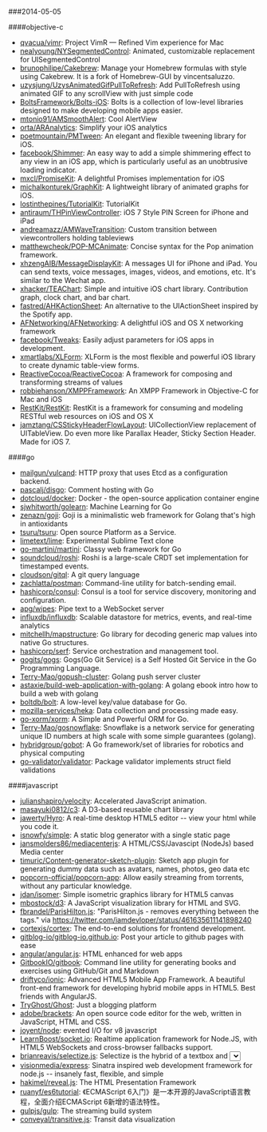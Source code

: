 ###2014-05-05

####objective-c
* [qvacua/vimr](https://github.com/qvacua/vimr): Project VimR — Refined Vim experience for Mac
* [nealyoung/NYSegmentedControl](https://github.com/nealyoung/NYSegmentedControl): Animated, customizable replacement for UISegmentedControl
* [brunophilipe/Cakebrew](https://github.com/brunophilipe/Cakebrew): Manage your Homebrew formulas with style using Cakebrew. It is a fork of Homebrew-GUI by vincentsaluzzo.
* [uzysjung/UzysAnimatedGifPullToRefresh](https://github.com/uzysjung/UzysAnimatedGifPullToRefresh): Add PullToRefresh using animated GIF to any scrollView with just simple code
* [BoltsFramework/Bolts-iOS](https://github.com/BoltsFramework/Bolts-iOS): Bolts is a collection of low-level libraries designed to make developing mobile apps easier.
* [mtonio91/AMSmoothAlert](https://github.com/mtonio91/AMSmoothAlert): Cool AlertView
* [orta/ARAnalytics](https://github.com/orta/ARAnalytics): Simplify your iOS analytics
* [poetmountain/PMTween](https://github.com/poetmountain/PMTween): An elegant and flexible tweening library for iOS.
* [facebook/Shimmer](https://github.com/facebook/Shimmer): An easy way to add a simple shimmering effect to any view in an iOS app, which is particularly useful as an unobtrusive loading indicator.
* [mxcl/PromiseKit](https://github.com/mxcl/PromiseKit): A delightful Promises implementation for iOS
* [michalkonturek/GraphKit](https://github.com/michalkonturek/GraphKit): A lightweight library of animated graphs for iOS.
* [lostinthepines/TutorialKit](https://github.com/lostinthepines/TutorialKit): TutorialKit
* [antiraum/THPinViewController](https://github.com/antiraum/THPinViewController): iOS 7 Style PIN Screen for iPhone and iPad
* [andreamazz/AMWaveTransition](https://github.com/andreamazz/AMWaveTransition): Custom transition between viewcontrollers holding tableviews
* [matthewcheok/POP-MCAnimate](https://github.com/matthewcheok/POP-MCAnimate): Concise syntax for the Pop animation framework.
* [xhzengAIB/MessageDisplayKit](https://github.com/xhzengAIB/MessageDisplayKit): A messages UI for iPhone and iPad. You can send texts, voice messages, images, videos, and emotions, etc. It's similar to the Wechat app.  
* [xhacker/TEAChart](https://github.com/xhacker/TEAChart): Simple and intuitive iOS chart library. Contribution graph, clock chart, and bar chart.
* [fastred/AHKActionSheet](https://github.com/fastred/AHKActionSheet): An alternative to the UIActionSheet inspired by the Spotify app.
* [AFNetworking/AFNetworking](https://github.com/AFNetworking/AFNetworking): A delightful iOS and OS X networking framework
* [facebook/Tweaks](https://github.com/facebook/Tweaks): Easily adjust parameters for iOS apps in development.
* [xmartlabs/XLForm](https://github.com/xmartlabs/XLForm): XLForm is the most flexible and powerful iOS library to create dynamic table-view forms.
* [ReactiveCocoa/ReactiveCocoa](https://github.com/ReactiveCocoa/ReactiveCocoa): A framework for composing and transforming streams of values
* [robbiehanson/XMPPFramework](https://github.com/robbiehanson/XMPPFramework): An XMPP Framework in Objective-C for Mac and iOS
* [RestKit/RestKit](https://github.com/RestKit/RestKit): RestKit is a framework for consuming and modeling RESTful web resources on iOS and OS X
* [jamztang/CSStickyHeaderFlowLayout](https://github.com/jamztang/CSStickyHeaderFlowLayout): UICollectionView replacement of UITableView. Do even more like Parallax Header, Sticky Section Header. Made for iOS 7.

####go
* [mailgun/vulcand](https://github.com/mailgun/vulcand): HTTP proxy that uses Etcd as a configuration backend.
* [pascalj/disgo](https://github.com/pascalj/disgo): Comment hosting with Go
* [dotcloud/docker](https://github.com/dotcloud/docker): Docker - the open-source application container engine
* [sjwhitworth/golearn](https://github.com/sjwhitworth/golearn): Machine Learning for Go
* [zenazn/goji](https://github.com/zenazn/goji): Goji is a minimalistic web framework for Golang that's high in antioxidants
* [tsuru/tsuru](https://github.com/tsuru/tsuru): Open source Platform as a Service.
* [limetext/lime](https://github.com/limetext/lime): Experimental Sublime Text clone
* [go-martini/martini](https://github.com/go-martini/martini): Classy web framework for Go
* [soundcloud/roshi](https://github.com/soundcloud/roshi): Roshi is a large-scale CRDT set implementation for timestamped events.
* [cloudson/gitql](https://github.com/cloudson/gitql): A git query language
* [zachlatta/postman](https://github.com/zachlatta/postman): Command-line utility for batch-sending email.
* [hashicorp/consul](https://github.com/hashicorp/consul): Consul is a tool for service discovery, monitoring and configuration.
* [apg/wipes](https://github.com/apg/wipes): Pipe text to a WebSocket server
* [influxdb/influxdb](https://github.com/influxdb/influxdb): Scalable datastore for metrics, events, and real-time analytics
* [mitchellh/mapstructure](https://github.com/mitchellh/mapstructure): Go library for decoding generic map values into native Go structures.
* [hashicorp/serf](https://github.com/hashicorp/serf): Service orchestration and management tool.
* [gogits/gogs](https://github.com/gogits/gogs): Gogs(Go Git Service) is a Self Hosted Git Service in the Go Programming Language.
* [Terry-Mao/gopush-cluster](https://github.com/Terry-Mao/gopush-cluster): Golang push server cluster
* [astaxie/build-web-application-with-golang](https://github.com/astaxie/build-web-application-with-golang): A golang ebook intro how to build a web with golang
* [boltdb/bolt](https://github.com/boltdb/bolt): A low-level key/value database for Go.
* [mozilla-services/heka](https://github.com/mozilla-services/heka): Data collection and processing made easy.
* [go-xorm/xorm](https://github.com/go-xorm/xorm): A Simple and Powerful ORM for Go.
* [Terry-Mao/gosnowflake](https://github.com/Terry-Mao/gosnowflake): Snowflake is a network service for generating unique ID numbers at high scale with some simple guarantees (golang).
* [hybridgroup/gobot](https://github.com/hybridgroup/gobot): A Go framework/set of libraries for robotics and physical computing
* [go-validator/validator](https://github.com/go-validator/validator): Package validator implements struct field validations

####javascript
* [julianshapiro/velocity](https://github.com/julianshapiro/velocity): Accelerated JavaScript animation.
* [masayuki0812/c3](https://github.com/masayuki0812/c3): A D3-based reusable chart library
* [jawerty/Hyro](https://github.com/jawerty/Hyro): A real-time desktop HTML5 editor -- view your html while you code it.
* [isnowfy/simple](https://github.com/isnowfy/simple): A static blog generator with a single static page
* [jansmolders86/mediacenterjs](https://github.com/jansmolders86/mediacenterjs): A HTML/CSS/Javascipt (NodeJs) based Media center
* [timuric/Content-generator-sketch-plugin](https://github.com/timuric/Content-generator-sketch-plugin): Sketch app plugin for generating dummy data such as avatars, names, photos, geo data etc
* [popcorn-official/popcorn-app](https://github.com/popcorn-official/popcorn-app): Allow easily streaming from torrents, without any particular knowledge.
* [jdan/isomer](https://github.com/jdan/isomer): Simple isometric graphics library for HTML5 canvas
* [mbostock/d3](https://github.com/mbostock/d3): A JavaScript visualization library for HTML and SVG.
* [fbrandel/ParisHilton.js](https://github.com/fbrandel/ParisHilton.js): "ParisHilton.js - removes everything between the <head></head> tags." via https://twitter.com/iamdevloper/status/461635611141898240
* [cortexjs/cortex](https://github.com/cortexjs/cortex): The end-to-end solutions for frontend development.
* [gitblog-io/gitblog-io.github.io](https://github.com/gitblog-io/gitblog-io.github.io): Post your article to github pages with ease
* [angular/angular.js](https://github.com/angular/angular.js): HTML enhanced for web apps
* [GitbookIO/gitbook](https://github.com/GitbookIO/gitbook): Command line utility for generating books and exercises using GitHub/Git and Markdown
* [driftyco/ionic](https://github.com/driftyco/ionic): Advanced HTML5 Mobile App Framework. A beautiful front-end framework for developing hybrid mobile apps in HTML5. Best friends with AngularJS.
* [TryGhost/Ghost](https://github.com/TryGhost/Ghost): Just a blogging platform
* [adobe/brackets](https://github.com/adobe/brackets): An open source code editor for the web, written in JavaScript, HTML and CSS.
* [joyent/node](https://github.com/joyent/node): evented I/O for v8 javascript
* [LearnBoost/socket.io](https://github.com/LearnBoost/socket.io): Realtime application framework for Node.JS, with HTML5 WebSockets and cross-browser fallbacks support.
* [brianreavis/selectize.js](https://github.com/brianreavis/selectize.js): Selectize is the hybrid of a textbox and <select> box. It's jQuery based and it has autocomplete and native-feeling keyboard navigation; useful for tagging, contact lists, etc.
* [visionmedia/express](https://github.com/visionmedia/express): Sinatra inspired web development framework for node.js -- insanely fast, flexible, and simple
* [hakimel/reveal.js](https://github.com/hakimel/reveal.js): The HTML Presentation Framework
* [ruanyf/es6tutorial](https://github.com/ruanyf/es6tutorial): 《ECMAScript 6入门》是一本开源的JavaScript语言教程，全面介绍ECMAScript 6新增的语法特性。
* [gulpjs/gulp](https://github.com/gulpjs/gulp): The streaming build system
* [conveyal/transitive.js](https://github.com/conveyal/transitive.js): Transit data visualization
